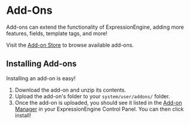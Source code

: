 <!--
    This source file is part of the open source project
    ExpressionEngine User Guide (https://github.com/ExpressionEngine/ExpressionEngine-User-Guide)

    @link      https://expressionengine.com/
    @copyright Copyright (c) 2003-2019, EllisLab Corp. (https://ellislab.com)
    @license   https://expressionengine.com/license Licensed under Apache License, Version 2.0
-->

# Add-Ons

Add-ons can extend the functionality of ExpressionEngine, adding more features, fields, template tags, and more!

Visit the [Add-on Store](https://expressionengine.com/add-ons) to browse available add-ons.

## Installing Add-ons

Installing an add-on is easy!

1. Download the add-on and unzip its contents.
2. Upload the add-on's folder to your `system/user/addons/` folder.
3. Once the add-on is uploaded, you should see it listed in the [Add-on Manager](control-panel/addons-manager.md) in your ExpressionEngine Control Panel. You can then click install!

